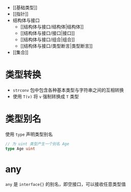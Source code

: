 - [[基础类型]]
- [[指针]]
- 结构体与接口
	- [[结构体与接口/结构体|结构体]]
	- [[结构体与接口/接口|接口]]
	- [[结构体与接口/组合|组合]]
	- [[结构体与接口/类型断言|类型断言]]
- [[集合]]

# 类型转换

- `strconv` 包中包含各种基本类型与字符串之间的互相转换
- 使用 `T(v)` 将 `v` 强制转换成 `T` 类型

# 类型别名

使用 `type` 声明类型别名

```go
// 为 uint 类型产生一个别名 Age
type Age uint
```

# any

`any` 是 `interface{}` 的别名，即空接口，可以接收任意类型值